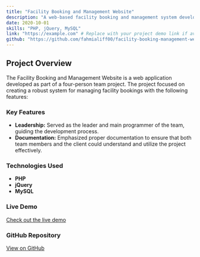 ```yaml
---
title: "Facility Booking and Management Website"
description: "A web-based facility booking and management system developed as part of a team project with a focus on thorough documentation."
date: 2020-10-01
skills: "PHP, jQuery, MySQL"
link: "https://example.com" # Replace with your project demo link if available
github: "https://github.com/fahmialiff00/facility-booking-management-website" # Replace with your GitHub repository link if available
---
```


## Project Overview

The Facility Booking and Management Website is a web application developed as part of a four-person team project. The project focused on creating a robust system for managing facility bookings with the following features:

### Key Features
- **Leadership:** Served as the leader and main programmer of the team, guiding the development process.
- **Documentation:** Emphasized proper documentation to ensure that both team members and the client could understand and utilize the project effectively.

### Technologies Used
- **PHP**
- **jQuery**
- **MySQL**

### Live Demo
[Check out the live demo](https://example.com) <!-- Replace with your actual demo link if available -->

### GitHub Repository
[View on GitHub](https://github.com/fahmialiff00/facility-booking-management-website) <!-- Replace with your actual repository link if available -->
